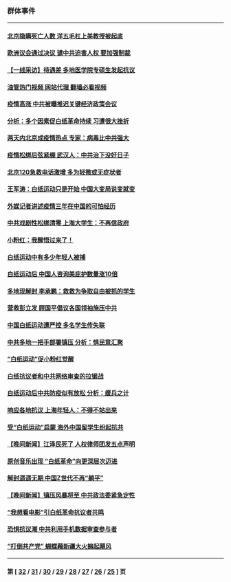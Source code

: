 ### 群体事件
---
#### [北京隐瞒死亡人数 洋五毛杠上美教授被起底](../../pages/ncid279/n13886904.md?12222045) 
#### [欧洲议会通过决议 谴中共迫害人权 要加强制裁](../../pages/ncid279/n13885670.md?12222045) 
#### [【一线采访】待遇差 多地医学院专硕生发起抗议](../../pages/ncid279/n13883914.md?12222045) 
#### [油管热门视频 网站代理 翻墙必看视频](http://138.2.39.72:81/youtube.html?epic-marker?12222045)
#### [疫情高涨 中共被曝推迟关键经济政策会议](../../pages/ncid279/n13884170.md?12222045) 
#### [分析：多个因素促白纸革命持续 习遭很大挫折](../../pages/ncid279/n13872455.md?12222045) 
#### [两天内北京成疫情热点 专家：病毒比中共强大](../../pages/ncid279/n13883440.md?12222045) 
#### [疫情松绑后弦紧绷 武汉人：中共治下没好日子](../../pages/ncid279/n13882348.md?12222045) 
#### [北京120急救电话激增 多为轻微或无症状者](../../pages/ncid279/n13882340.md?12222045) 
#### [王军涛：白纸运动只是开始 中国大变局说变就变](../../pages/ncid279/n13882183.md?12222045) 
#### [外媒记者讲述疫情三年在中国的可怕经历](../../pages/ncid279/n13881853.md?12222045) 
#### [中共戏剧性松绑清零 上海大学生：不再信政府](../../pages/ncid279/n13880836.md?12222045) 
#### [小粉红：我醒悟过来了！](../../pages/ncid279/n13881756.md?12222045) 
#### [白纸运动中有多少年轻人被捕](../../pages/ncid279/n13881065.md?12222045) 
#### [白纸运动后 中国人咨询美庇护数量涨10倍](../../pages/ncid279/n13881172.md?12222045) 
#### [多地现解封 李承鹏：救救为争取自由被抓的学生](../../pages/ncid279/n13876918.md?12222045) 
#### [营救彭立发 顾国平倡议各国领袖施压中共](../../pages/ncid279/n13878701.md?12222045) 
#### [中国白纸运动遭严控 多名学生传失联](../../pages/ncid279/n13878652.md?12222045) 
#### [中共多地一把手部署镇压 分析：惧民意汇聚](../../pages/ncid279/n13878085.md?12222045) 
#### [“白纸运动”促小粉红觉醒](../../pages/ncid279/n13877842.md?12222045) 
#### [白纸抗议者和中共网络审查的拉锯战](../../pages/ncid279/n13877688.md?12222045) 
#### [白纸运动后中共防疫似有放松 分析：缓兵之计](../../pages/ncid279/n13877425.md?12222045) 
#### [响应各地抗议 上海年轻人：不得不站出来](../../pages/ncid279/n13876261.md?12222045) 
#### [受“白纸运动”启蒙 海外中国留学生纷起抗共](../../pages/ncid279/n13876919.md?12222045) 
#### [【晚间新闻】江泽民死了 人权律师团发五点声明](../../pages/ncid279/n13876603.md?12222045) 
#### [原创音乐出现 “白纸革命”向更深层次迈进](../../pages/ncid279/n13876509.md?12222045) 
#### [解封遥遥无期 中国Z世代不再“躺平”](../../pages/ncid279/n13876294.md?12222045) 
#### [【晚间新闻】镇压风暴将至 中共政法委紧急定性](../../pages/ncid279/n13875432.md?12222045) 
#### [“我想看电影”引白纸革命抗议者共鸣](../../pages/ncid279/n13875742.md?12222045) 
#### [恐惧抗议潮 中共利用手机数据审查参与者](../../pages/ncid279/n13875552.md?12222045) 
#### [“打倒共产党” 蝴蝶藉新疆大火搧起飓风](../../pages/ncid279/n13875241.md?12222045) 

---
#### 第 [ [32](./32.md?12222045) / [31](./31.md?12222045) / [30](./30.md?12222045) / [29](./29.md?12222045) / [28](./28.md?12222045) / [27](./27.md?12222045) / [26](./26.md?12222045) / [25](./25.md?12222045) ] 页
